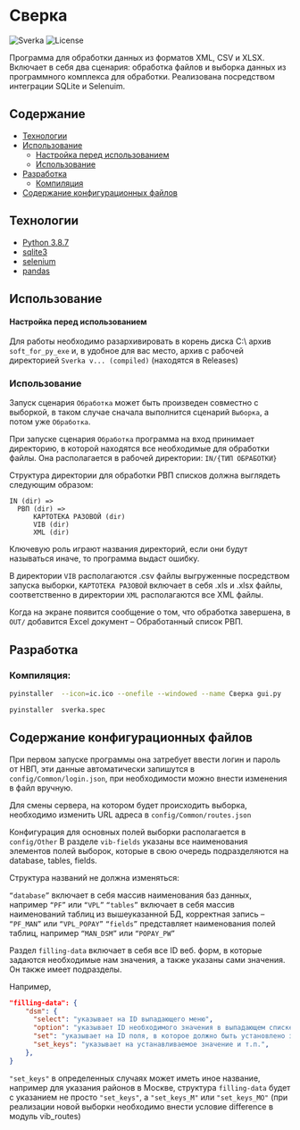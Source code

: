 # Сверка 

   <img src="https://img.shields.io/badge/Version-3.0.1%20(Alpha)-blue" alt="Sverka">
   <img src="https://img.shields.io/badge/License-MIT-brightgreen" alt="License">

 
Программа для обработки данных из форматов XML, CSV и XLSX. Включает в себя два сценария: обработка файлов и выборка данных из программного комплекса для обработки. Реализована посредством интеграции SQLite и Selenuim.

## Содержание
- [Технологии](#технологии)
- [Использование](#использование)
    * [Настройка перед использованием](#настройка-перед-использованием)
    * [Использование](#использование)
- [Разработка](#разработка)
    * [Компиляция](#компиляция)
- [Содержание конфигурационных файлов](#содержание-конфигурационных-файлов)

## Технологии
- [Python 3.8.7](https://www.python.org/downloads/release/python-387/)
- [sqlite3](https://docs.python.org/3/library/sqlite3.html)
- [selenium](https://pypi.org/project/selenium/)
- [pandas](https://pandas.pydata.org/)

## Использование

#### Настройка перед использованием

Для работы необходимо разархивировать в корень диска C:\ архив ``soft_for_py_exe`` и, в удобное для вас место, архив с рабочей директорией ``Sverka v... (compiled)`` (находятся в Releases)


### Использование
Запуск сценария ``Обработка`` может быть произведен совместно с выборкой, в таком случае сначала выполнится сценарий ``Выборка``, а потом уже ``Обработка``.

При запуске сценария ``Обработка`` программа на вход принимает директорию, в которой находятся все необходимые для обработки файлы. Она располагается в рабочей директории: ``IN/{ТИП ОБРАБОТКИ}``

Структура директории для обработки РВП списков должна выглядеть следующим образом:

```
IN (dir) =>
  РВП (dir) =>
      КАРТОТЕКА РАЗОВОЙ (dir) 
      VIB (dir) 
      XML (dir) 
```
Ключевую роль играют названия директорий, если они будут называться иначе, то программа выдаст ошибку.

В директории ``VIB`` располагаются .csv файлы выгруженные посредством запуска выборки, ``КАРТОТЕКА РАЗОВОЙ`` включает в себя .xls и .xlsx файлы, соответственно в директории ``XML`` располагаются все XML файлы.

Когда на экране появится сообщение о том, что обработка завершена, в ``OUT/`` добавится Excel документ – Обработанный список РВП.

## Разработка

### Компиляция:
```sh
pyinstaller  --icon=ic.ico --onefile --windowed --name Сверка gui.py
```

```sh
pyinstaller  sverka.spec
```

## Содержание конфигурационных файлов

При первом запуске программы она затребует ввести логин и пароль от НВП, эти данные автоматически запишутся в ``config/Common/login.json``, при необходимости можно внести изменения в файл вручную.
 
Для смены сервера, на котором будет происходить выборка, необходимо изменить URL адреса в ``config/Common/routes.json``

Конфигурация для основных полей выборки располагается в ``config/Other``
В разделе `vib-fields` указаны все наименования элементов полей выборок, которые в свою очередь подразделяются на database, tables, fields. 

Структура названий не должна изменяться:

 `“database”` включает в себя массив наименования баз данных, например `“PF”` или `“VPL”` 
`“tables”` включает в себя массив наименований таблиц из вышеуказанной БД, корректная запись – `“PF_MAN”` или `“VPL_POPAY”`
`“fields”` представляет наименования полей таблиц, например `“MAN_DSM”` или `“POPAY_PW”`

Раздел `filling-data` включает в себя все ID веб. форм, в которые задаются необходимые нам значения, а также указаны сами значения. Он также имеет подразделы. 

 Например,

```json
"filling-data": {
    "dsm": {
      "select": "указывает на ID выпадающего меню",
      "option": "указывает ID необходимого значения в выпадающем списке(int)",
      "set": "указывает на ID поля, в которое должно быть установлено значение",
      "set_keys": "указывает на устанавливаемое значение и т.п.",
    },
}
```

`"set_keys"` в определенных случаях может иметь иное название, например для указания районов в Москве, структура `filling-data` будет с указанием не просто `"set_keys"`, а `"set_keys_M"` или `"set_keys_MO"` (при реализации новой выборки необходимо внести условие difference в модуль vib_routes)